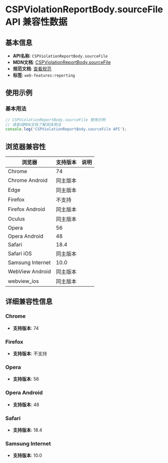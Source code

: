 # CSPViolationReportBody.sourceFile API 兼容性数据

## 基本信息

- **API名称**: `CSPViolationReportBody.sourceFile`
- **MDN文档**: [CSPViolationReportBody.sourceFile](https://developer.mozilla.org/docs/Web/API/CSPViolationReportBody/sourceFile)
- **规范文档**: [查看规范](https://w3c.github.io/webappsec-csp/#dom-cspviolationreportbody-sourcefile)
- **标签**: `web-features:reporting`

## 使用示例

### 基本用法

```javascript
// CSPViolationReportBody.sourceFile 使用示例
// 请查阅MDN文档了解具体用法
console.log('CSPViolationReportBody.sourceFile API');
```

## 浏览器兼容性

| 浏览器 | 支持版本 | 说明 |
|--------|----------|------|
| Chrome | 74 |  |
| Chrome Android | 同主版本 |  |
| Edge | 同主版本 |  |
| Firefox | 不支持 |  |
| Firefox Android | 同主版本 |  |
| Oculus | 同主版本 |  |
| Opera | 56 |  |
| Opera Android | 48 |  |
| Safari | 18.4 |  |
| Safari iOS | 同主版本 |  |
| Samsung Internet | 10.0 |  |
| WebView Android | 同主版本 |  |
| webview_ios | 同主版本 |  |

## 详细兼容性信息

### Chrome

- **支持版本**: 74

### Firefox

- **支持版本**: 不支持

### Opera

- **支持版本**: 56

### Opera Android

- **支持版本**: 48

### Safari

- **支持版本**: 18.4

### Samsung Internet

- **支持版本**: 10.0

